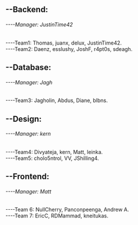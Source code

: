 ## --Backend:    
###### ----Manager: JustinTime42    
----Team1: Thomas, juanx, delux, JustinTime42.    
----Team2: Daenz, esslushy, JoshF, r4pt0s, sdeagh.    

## --Database:    
###### ----Manager: Jagh    
----Team3: Jagholin, Abdus, Diane, blbns.    

## --Design:    
###### ----Manager: kern    
----Team4: Divyateja, kern, Matt, leinka.    
----Team5: cholo5ntrol, VV, JShilling4.    

## --Frontend:    
###### ----Manager: Matt    
----Team 6: NullCherry, Panconpeenga, Andrew A.    
----Team 7:  EricC, RDMammad, kneitukas.    
